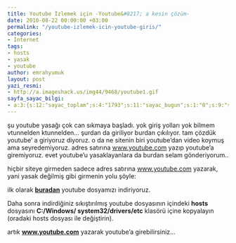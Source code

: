 ```yaml
---
title: Youtube İzlemek için -Youtube&#8217; a kesin çözüm-
date: 2010-08-22 00:00:00 +03:00
permalink: "/youtube-izlemek-icin-youtube-giris/"
categories:
- İnternet
tags:
- hosts
- yasak
- youtube
author: emrahyumuk
layout: post
yazi_resmi:
- http://a.imageshack.us/img44/9468/youtube1.gif
sayfa_sayac_bilgi:
- a:3:{s:12:"sayac_toplam";s:4:"1793";s:11:"sayac_bugun";s:1:"0";s:9:"son_okuma";s:10:"1364881359";}
---
```


şu youtube yasağı çok can sıkmaya başladı. yok giriş yolları yok bilmem vtunnelden ktunnelden&#8230; şurdan da giriliyor burdan çıkılıyor. tam çözdük youtube&#8217; a giriyoruz diyoruz. o da ne sitenin biri youtube&#8217;dan video koymuş ama seyredemiyoruz. adres satırına www.youtube.com yazıp youtube&#8217;a giremiyoruz. evet youtube&#8217;u yasaklayanlara da burdan selam gönderiyorum..

<!--more-->

hiçbir siteye girmeden sadece adres satırına www.youtube.com yazarak, yani yasak değilmiş gibi girmenin yolu şöyle:

ilk olarak [**buradan**][1] youtube dosyamızı indiriyoruz.

Daha sonra indirdiğiniz sıkıştırılmış youtube dosyasının içindeki **hosts** dosyasını **C:/Windows/ system32/drivers/etc** klasörü içine kopyalayın (oradaki hosts dosyası ile değiştirin).

artık <a href="http://www.youtube.com" target="_blank"><strong>www.youtube.com</strong></a> yazarak youtube&#8217;a girebilirsiniz&#8230;

 [1]: http://dl.dropbox.com/u/211688/diger/youtube.rar